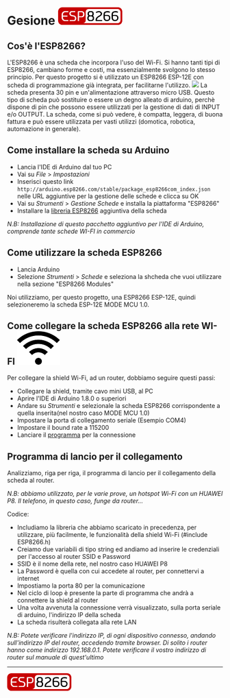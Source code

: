 # Gesione <a href="http://www.esp8266.com/wiki/doku.php"><img src="https://github.com/domoticawifi/Network-nodes/blob/master/img/Loghi/esp8266.png"/></a>

## Cos'è l'ESP8266?
L'ESP8266 è una scheda che incorpora l'uso del Wi-Fi.
Si hanno tanti tipi di ESP8266, cambiano forme e costi, ma essenzialmente svolgono lo stesso principio.
Per questo progetto si è utilizzato un ESP8266 ESP-12E con scheda di programmazione già integrata, per facilitarne l'utilizzo.
<img src="https://i.imgbox.com/NBxGte5C.jpg"/>
La scheda presenta 30 pin e un'alimentazione attraverso micro USB.
Questo tipo di scheda può sostituire o essere un degno alleato di arduino, perchè dispone di pin che possono essere utilizzati per la gestione di dati di INPUT e/o OUTPUT.
La scheda, come si può vedere, è compatta, leggera, di buona fattura e può essere utilizzata per vasti utilizzi (domotica, robotica, automazione in generale).


## Come installare la scheda su Arduino
* Lancia l'IDE di Arduino dal tuo PC
* Vai su *File* > *Impostazioni*
* Inserisci questo link `http://arduino.esp8266.com/stable/package_esp8266com_index.json` nelle URL aggiuntive per la gestione delle schede e clicca su OK
* Vai su *Strumenti* > *Gestione Schede* e installa la piattaforma "ESP8266"
* Installare la [libreria ESP8266](https://github.com/googlesamples/firebase-arduino/archive/master.zip) aggiuntiva della scheda

*N.B: Installazione di questo pacchetto aggiuntivo per l'IDE di Arduino, comprende tante schede WI-FI in commercio*

## Come utilizzare la scheda ESP8266
* Lancia Arduino
* Selezione *Strumenti* > *Schede* e seleziona la shcheda che vuoi utilizzare nella sezione "ESP8266 Modules"

Noi utilizziamo, per questo progetto, una ESP8266 ESP-12E, quindi selezioneremo la scheda ESP-12E MODE MCU 1.0.


## <a name="ancora-collegamento-wifi"></a>Come collegare la scheda ESP8266 alla rete WI-FI  <img src="https://github.com/domoticawifi/Network-nodes/blob/master/img/Loghi/main-qimg-5720273bd9b248d6d889d8c6524054f3.png"/>
Per collegare la shield Wi-Fi, ad un router, dobbiamo seguire questi passi:
* Collegare la shield, tramite cavo mini USB, al PC
* Aprire l'IDE di Arduino 1.8.0 o superiori
* Andare su *Strumenti* e selezionale la scheda ESP8266 corrispondente a quella inserita(nel nostro caso MODE MCU 1.0)
* Impostare la porta di collegamento seriale (Esempio COM4)
* Impostare il bound rate a 115200
* Lanciare il [programma](https://github.com/domoticawifi/Network-nodes/blob/master/Sketch/Sketch%20Di%20Prova/sketch_Connessione_Rete_WiFi.ino) per la connessione

## Programma di lancio per il collegamento
Analizziamo, riga per riga, il programma di lancio per il collegamento della scheda al router.

*N.B: abbiamo utilizzato, per le varie prove, un hotspot Wi-Fi con un HUAWEI P8. Il telefono, in questo caso, funge da router...*

Codice:
* Includiamo la libreria che abbiamo scaricato in precedenza, per utilizzare, più facilmente, le funzionalità della shield Wi-Fi (#include ESP8266.h)
* Creiamo due variabili di tipo string ed andiamo ad inserire le credenziali per l'accesso al router SSID e Password
* SSID è il nome della rete, nel nostro caso HUAWEI P8
* La Password è quella con cui accedete al router, per connettervi a internet
* Impostiamo la porta 80 per la comunicazione
* Nel ciclo di loop è presente la parte di programma che andrà a connettere la shield al router
* Una volta avvenuta la connessione verrà visualizzato, sulla porta seriale di arduino, l'indirizzo IP della scheda
* La scheda risulterà collegata alla rete LAN

*N.B: Potete verificare l'indirizzo IP, di ogni dispositivo connesso, andando sull'indirizzo IP del router, accedendo tramite browser. Di solito i router hanno come indirizzo 192.168.0.1. Potete verificare il vostro indirizzo di router sul manuale di quest'ultimo*


__________________________________________________

<img src="https://github.com/domoticawifi/Network-nodes/blob/master/img/Loghi/esp8266.png"/>
